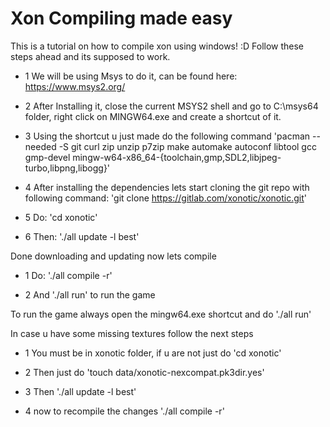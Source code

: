 # Xon Compiling made easy

This is a tutorial on how to compile xon using windows! :D
Follow these steps ahead and its supposed to work.

* 1 We will be using Msys to do it, can be found here: https://www.msys2.org/

* 2 After Installing it, close the current MSYS2 shell and go to C:\msys64 folder, right click on MINGW64.exe and create a shortcut of it.

* 3 Using the shortcut u just made do the following command
'pacman --needed -S git curl zip unzip p7zip make automake autoconf libtool gcc gmp-devel mingw-w64-x86_64-{toolchain,gmp,SDL2,libjpeg-turbo,libpng,libogg}'

* 4 After installing the dependencies lets start cloning the git repo with following command:
'git clone https://gitlab.com/xonotic/xonotic.git'

* 5 Do: 'cd xonotic'

* 6 Then: './all update -l best'

Done downloading and updating now lets compile

* 1 Do: './all compile -r'

* 2 And './all run' to run the game

To run the game always open the mingw64.exe shortcut and do './all run'

In case u have some missing textures follow the next steps

* 1 You must be in xonotic folder, if u are not just do 'cd xonotic'

* 2 Then just do 'touch data/xonotic-nexcompat.pk3dir.yes'

* 3 Then './all update -l best'

* 4 now to recompile the changes './all compile -r'

